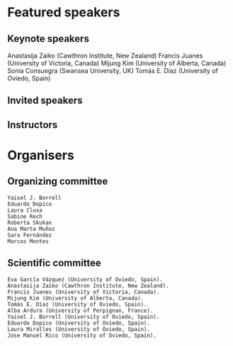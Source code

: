 # Featured speakers

## Keynote speakers
Anastasija Zaiko (Cawthron Institute, New Zealand)
Francis Juanes (University of Victoria, Canada)
Mijung Kim (University of Alberta, Canada)
Sonia Consuegra (Swansea University, UK)
Tomás E. Díaz (University of Oviedo, Spain)

## Invited speakers


## Instructors


# Organisers


## Organizing committee
    Yaisel J. Borrell
    Eduardo Dopico
    Laura Clusa
    Sabine Rech
    Roberta Skukan
    Ana Marta Muñoz
    Sara Fernández
    Marcos Montes

## Scientific committee
    Eva García Vázquez (University of Oviedo, Spain).
    Anastasija Zaiko (Cawthron Institute, New Zealand).
    Francis Juanes (University of Victoria, Canada).
    Mijung Kim (University of Alberta, Canada).
    Tomás E. Díaz (University of Oviedo, Spain).
    Alba Ardura (University of Perpignan, France).
    Yaisel J. Borrell (University of Oviedo, Spain).
    Eduardo Dopico (University of Oviedo, Spain).
    Laura Miralles (University of Oviedo, Spain).
    Jose Manuel Rico (University of Oviedo, Spain).
